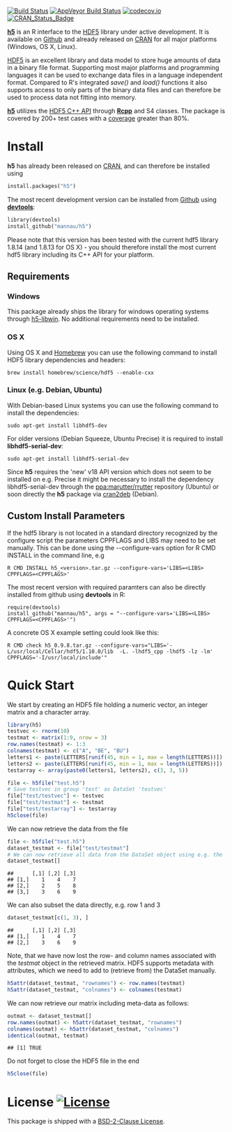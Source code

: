 [![Build Status](https://travis-ci.org/mannau/h5.svg?branch=master)](https://travis-ci.org/mannau/h5) 
[![AppVeyor Build Status](https://ci.appveyor.com/api/projects/status/github/mannau/h5?branch=master&svg=true)](https://ci.appveyor.com/project/mannau/h5)
[![codecov.io](http://codecov.io/github/mannau/h5/coverage.svg?branch=master)](http://codecov.io/github/mannau/h5?branch=master) 
[![CRAN_Status_Badge](http://www.r-pkg.org/badges/version/h5)](http://cran.r-project.org/package=h5)

**[h5](http://cran.r-project.org/web/packages/h5/index.html)** is an R 
interface to the [HDF5](https://www.hdfgroup.org/HDF5) library under active development. It is available on [Github](https://github.com/mannau/h5) and already released on [CRAN](https://cran.r-project.org/web/packages/h5/index.html) for all major platforms (Windows, OS X, Linux). 

[HDF5](https://www.hdfgroup.org/HDF5/) is an excellent library and data model to 
store huge amounts of data in a binary file format. Supporting most major 
platforms and programming languages it can be used to exchange data files in a 
language independent format. Compared to R's integrated *save()* and *load()* 
functions it also supports access to only parts of the binary data files and can
therefore be used to process data not fitting into memory.

**[h5](http://cran.r-project.org/web/packages/h5/index.html)** utilizes the 
[HDF5 C++ API](https://www.hdfgroup.org/HDF5/doc/cpplus_RM/) through 
**[Rcpp](http://cran.r-project.org/web/packages/Rcpp/index.html)** and S4 classes. 
The package is covered by 200+ test cases with a [coverage](https://codecov.io/github/mannau/h5?branch=master) greater than 80%.

# Install
**h5** has already been released on [CRAN](https://cran.r-project.org/web/packages/h5/index.html), and can therefore be installed using

```python
install.packages("h5")
```

The most recent development version can be installed from [Github](https://github.com/mannau/h5) using [**devtools**](https://cran.r-project.org/web/packages/devtools/index.html):

```python
library(devtools)
install_github("mannau/h5")
```
Please note that this version has been tested with the current hdf5 library 1.8.14 (and 1.8.13 for OS X) - you should therefore install the most current hdf5 library including its C++ API for your platform. 

## Requirements

### Windows
This package already ships the library for windows operating systems through [h5-libwin](https://github.com/mannau/h5-libwin). No additional requirements need to be installed.


### OS X
Using OS X and [Homebrew](http://brew.sh) you can use the following command to install HDF5 library dependencies and headers:
```shell
brew install homebrew/science/hdf5 --enable-cxx
```

### Linux (e.g. Debian, Ubuntu)
With Debian-based Linux systems you can use the following command to install the dependencies:
```shell
sudo apt-get install libhdf5-dev
```

For older versions (Debian Squeeze, Ubuntu Precise) it is required to install **libhdf5-serial-dev**:
```shell
sudo apt-get install libhdf5-serial-dev
```

Since **h5** requires the 'new' v18 API version which does not seem to be installed on e.g. Precise it might be necessary to install
the dependency libhdf5-serial-dev through the 
[ppa:marutter/rrutter](https://launchpad.net/~marutter/+archive/ubuntu/rrutter) 
repository (Ubuntu) or soon directly the **h5** package via 
[cran2deb](http://debian-r.debian.net) (Debian).

## Custom Install Parameters
If the hdf5 library is not located in a standard directory recognized by the configure script the parameters CPPFLAGS and LIBS may need to be set manually. 
This can be done using the --configure-vars option for R CMD INSTALL in the command line, e.g
```shell
R CMD INSTALL h5_<version>.tar.gz --configure-vars='LIBS=<LIBS> CPPFLAGS=<CPPFLAGS>'
```

The most recent version with required paramters can also be directly installed from github using **devtools** in R:
```shell
require(devtools)
install_github("mannau/h5", args = "--configure-vars='LIBS=<LIBS> CPPFLAGS=<CPPFLAGS>'")
```

A concrete OS X example setting could look like this:
```shell
R CMD check h5_0.9.8.tar.gz --configure-vars="LIBS='-L/usr/local/Cellar/hdf5/1.10.0/lib  -L. -lhdf5_cpp -lhdf5 -lz -lm' CPPFLAGS='-I/usr/local/include'"
```

# Quick Start

We start by creating an HDF5 file holding a numeric vector, an integer matrix and a character array.


```r
library(h5)
testvec <- rnorm(10)
testmat <- matrix(1:9, nrow = 3)
row.names(testmat) <- 1:3
colnames(testmat) <- c("A", "BE", "BU")
letters1 <- paste(LETTERS[runif(45, min = 1, max = length(LETTERS))])
letters2 <- paste(LETTERS[runif(45, min = 1, max = length(LETTERS))])
testarray <- array(paste0(letters1, letters2), c(3, 3, 5))

file <- h5file("test.h5")
# Save testvec in group 'test' as DataSet 'testvec'
file["test/testvec"] <- testvec
file["test/testmat"] <- testmat
file["test/testarray"] <- testarray
h5close(file)
```

We can now retrieve the data from the file


```r
file <- h5file("test.h5")
dataset_testmat <- file["test/testmat"]
# We can now retrieve all data from the DataSet object using e.g. the  subsetting operator
dataset_testmat[]
```

```
##      [,1] [,2] [,3]
## [1,]    1    4    7
## [2,]    2    5    8
## [3,]    3    6    9
```

We can also subset the data directly, e.g. row 1 and 3

```r
dataset_testmat[c(1, 3), ]
```

```
##      [,1] [,2] [,3]
## [1,]    1    4    7
## [2,]    3    6    9
```

Note, that we have now lost the row- and column names associated with the *testmat* object
in the retrieved matrix. HDF5 supports metadata with attributes, which we need to
add to (retrieve from) the DataSet manually.


```r
h5attr(dataset_testmat, "rownames") <- row.names(testmat)
h5attr(dataset_testmat, "colnames") <- colnames(testmat)
```

We can now retrieve our matrix including meta-data as follows:



```r
outmat <- dataset_testmat[]
row.names(outmat) <- h5attr(dataset_testmat, "rownames")
colnames(outmat) <- h5attr(dataset_testmat, "colnames")
identical(outmat, testmat)
```

```
## [1] TRUE
```

Do not forget to close the HDF5 file in the end


```r
h5close(file)
```

# License [![License](https://img.shields.io/badge/license-BSD%202%20clause-blue.svg?style=flat)](http://opensource.org/licenses/BSD-2-Clause)

This package is shipped with a [BSD-2-Clause License](http://opensource.org/licenses/BSD-2-Clause). 

